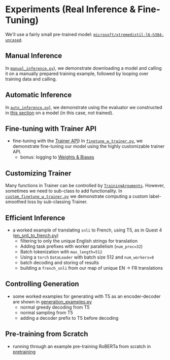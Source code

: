 # Experiments (Real Inference & Fine-Tuning)

We'll use a fairly small pre-trained model: 
[`microsoft/xtremedistil-l6-h384-uncased`](https://huggingface.co/microsoft/xtremedistil-l6-h384-uncased).

## Manual Inference
In [`manual_inference.py`](./manual_inference.py)), we demonstrate downloading a model and
calling it on a manually prepared training example, followed by looping over training data and calling.

## Automatic Inference
In [`auto_inference.py`](./auto_inference.py)), we demonstrate using the evaluator we
constructed in [this section](../evaluation/) on a model (in this case, not trained).

## Fine-tuning with Trainer API
- fine-tuning with the [Trainer API](https://huggingface.co/docs/transformers/v4.26.0/en/main_classes/trainer#transformers.Trainer)) 
In [`finetune_w_trainer.py`](./finetune_w_trainer.py), we demonstrate fine-tuning our model using the highly customizable
trainer API.
  - bonus: logging to [Weights & Biases](https://wandb.ai/kingb12/nlp244-hf-libraries-demo?workspace=user-kingb12)

## Customizing Trainer

Many functions in Trainer can be controlled by 
[`TrainingArguments`](https://huggingface.co/docs/transformers/v4.26.0/en/main_classes/trainer#transformers.TrainingArguments). 
However, sometimes we need to sub-class to add functionality. In 
[`custom_finetune_w_trainer.py`](./custom_finetune_w_trainer.py) we demonstrate computing a custom label-smoothed loss by sub-classing Trainer.

## Efficient Inference
- a worked example of translating `snli` to French, using T5, as in Quest 4 ([en_snli_to_french.py](./en_snli_to_french.py))
  - filtering to only the unique English strings for translation
  - Adding task prefixes with worker parallelism (`num_proc=32`)
  - Batch tokenization with `max_length=512`
  - Using a `torch` `DataLoader` with batch size 512 and `num_workers=8`
  - batch decoding and storing of results
  - building a `french_snli` from our map of unique EN -> FR translations

## Controlling Generation
- some worked examples for generating with T5 as an encoder-decoder are shown in [generation_examples.py](./generation_examples.py)
  - normal greedy decoding from T5
  - normal sampling from T5
  - adding a decoder prefix to T5 before decoding

## Pre-training from Scratch
- running through an example pre-training RoBERTa from scratch in [pretraining](./pretraining)